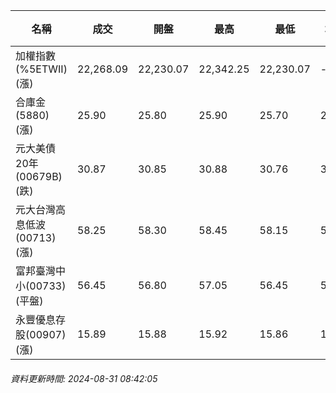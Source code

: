 | 名稱 | 成交 | 開盤 | 最高 | 最低 | 均價 | 成交金額(億) | 昨收 | 漲跌幅 | 漲跌 | 總量 | 昨量 | 振幅 |
| -------- | -------- | -------- | -------- |-------- | -------- | -------- |-------- |-------- |-------- | -------- | -------- |-------- |
|加權指數(%5ETWII) (漲)|22,268.09|22,230.07|22,342.25|22,230.07|-|4,016.45|22,201.85|0.30%|66.24|8,259,583|0|0.51%|
|合庫金(5880) (漲)|25.90|25.80|25.90|25.70|25.87|4.34|25.70|0.78%|0.20|16,768|7,143|0.78%|
|元大美債20年(00679B) (跌)|30.87|30.85|30.88|30.76|30.83|14.14|30.93|0.19%|0.06|45,864|71,290|0.39%|
|元大台灣高息低波(00713) (漲)|58.25|58.30|58.45|58.15|58.28|4.52|58.10|0.26%|0.15|7,761|6,062|0.52%|
|富邦臺灣中小(00733) (平盤)|56.45|56.80|57.05|56.45|56.77|0.481|56.45|0.00%|0.00|848|891|1.06%|
|永豐優息存股(00907) (漲)|15.89|15.88|15.92|15.86|15.88|0.270|15.81|0.51%|0.08|1,699|2,702|0.38%|
###### 資料更新時間: 2024-08-31 08:42:05